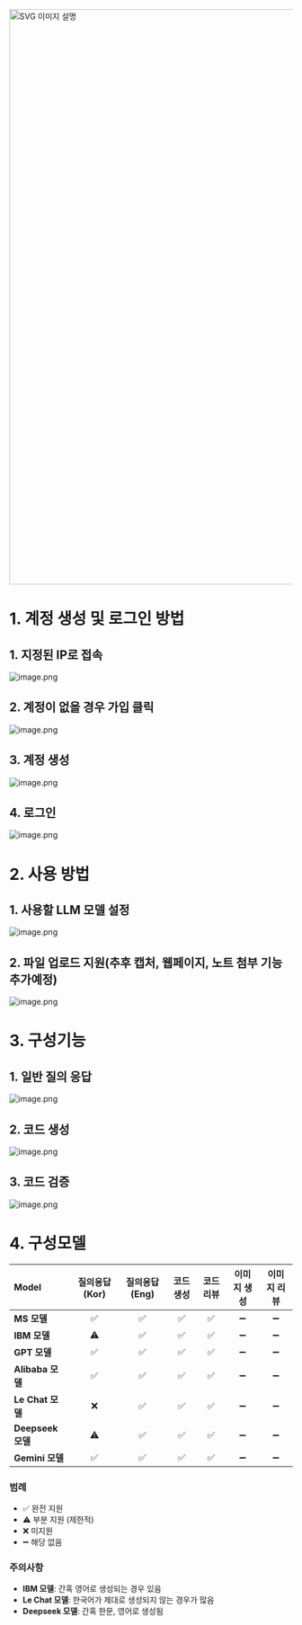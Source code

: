 <img src="Mobase_LLM_Service.png" alt="SVG 이미지 설명" width="1536" height="1024">


# 1.  계정 생성 및 로그인 방법

## 1. 지정된 IP로 접속

![image.png](images/image.png)

## 2. 계정이 없을 경우 가입 클릭

![image.png](images/image%201.png)

## 3. 계정 생성

![image.png](images/image%202.png)

## 4. 로그인

![image.png](images/image%203.png)

# 2.  사용 방법

## 1. 사용할 LLM 모델 설정

![image.png](images/0b7906c6-7143-44f6-91b3-03a3a389a4f0.png)

## 2. 파일 업로드 지원(추후 캡처, 웹페이지, 노트 첨부 기능 추가예정)

![image.png](images/image%204.png)

# 3. 구성기능

## 1. 일반 질의 응답
    
![image.png](images/image%205.png)
    

## 2. 코드 생성
    
![image.png](images/image%206.png)
    

## 3. 코드 검증
    
![image.png](images/image%207.png)
    

# 4.  구성모델

| Model | 질의응답 (Kor) | 질의응답 (Eng) | 코드 생성 | 코드 리뷰 | 이미지 생성 | 이미지 리뷰 |
|:---|:---:|:---:|:---:|:---:|:---:|:---:|
| **MS 모델** | ✅ | ✅ | ✅ | ✅ | ➖ | ➖ |
| **IBM 모델** | ⚠️ | ✅ | ✅ | ✅ | ➖ | ➖ |
| **GPT 모델** | ✅ | ✅ | ✅ | ✅ | ➖ | ➖ |
| **Alibaba 모델** | ✅ | ✅ | ✅ | ✅ | ➖ | ➖ |
| **Le Chat 모델** | ❌ | ✅ | ✅ | ✅ | ➖ | ➖ |
| **Deepseek 모델** | ⚠️ | ✅ | ✅ | ✅ | ➖ | ➖ |
| **Gemini 모델** | ✅ | ✅ | ✅ | ✅ | ➖ | ➖ |

### 범례
- ✅ 완전 지원
- ⚠️ 부분 지원 (제한적)
- ❌ 미지원
- ➖ 해당 없음

### 주의사항
- **IBM 모델**: 간혹 영어로 생성되는 경우 있음
- **Le Chat 모델**: 한국어가 제대로 생성되지 않는 경우가 많음
- **Deepseek 모델**: 간혹 한문, 영어로 생성됨
